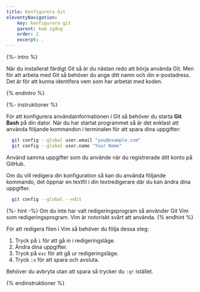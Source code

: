 ```yaml
---
title: Konfigurera Git
eleventyNavigation:
    key: konfigurera git
    parent: kom igång
    order: 2
    excerpt: .
---
```


{%- intro %}

När du installerat färdigt Git så är du nästan redo att börja använda Git. Men för att arbeta med Git så behöver du ange ditt namn och din e-postadress. Det är för att kunna identifera vem som har arbetat med koden.

{% endintro %}

{%- instruktioner %}

För att konfigurera användainformationen i Git så behöver du starta **Git Bash** på din dator. När du har startat programmet så är det enklast att använda följande kommandon i terminalen för att spara dina uppgifter:

```bash
  git config --global user.email "you@example.com"
  git config --global user.name "Your Name"
```

Använd samma uppgifter som du använde när du registrerade ditt konto på GitHub.

Om du vill redigera din konfiguration så kan du använda följande kommando, det öppnar en textfil i din textredigerare där du kan ändra dina uppgifter.

```bash
  git config --global --edit
```

{%- hint -%}
Om du inte har valt redigeringsprogram så använder Git Vim som redigeringsprogram. Vim är notoriskt svårt att använda.
{% endhint %}

För att redigera filen i Vim så behöver du följa dessa steg:

1. Tryck på `i` för att gå in i redigeringsläge.
2. Ändra dina uppgifter.
3. Tryck på `esc` för att gå ur redigeringsläge.
4. Tryck `:x` för att spara och avsluta.

Behöver du avbryta utan att spara så trycker du `:q!` istället.

{% endinstruktioner %}
